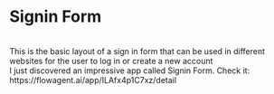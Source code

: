 # Signin Form
<br>
This is the basic layout of a sign in form that can be used in different websites for the user to log in or create a new account
<br>
I just discovered an impressive app called Signin Form. Check it: https://flowagent.ai/app/ILAfx4p1C7xz/detail
